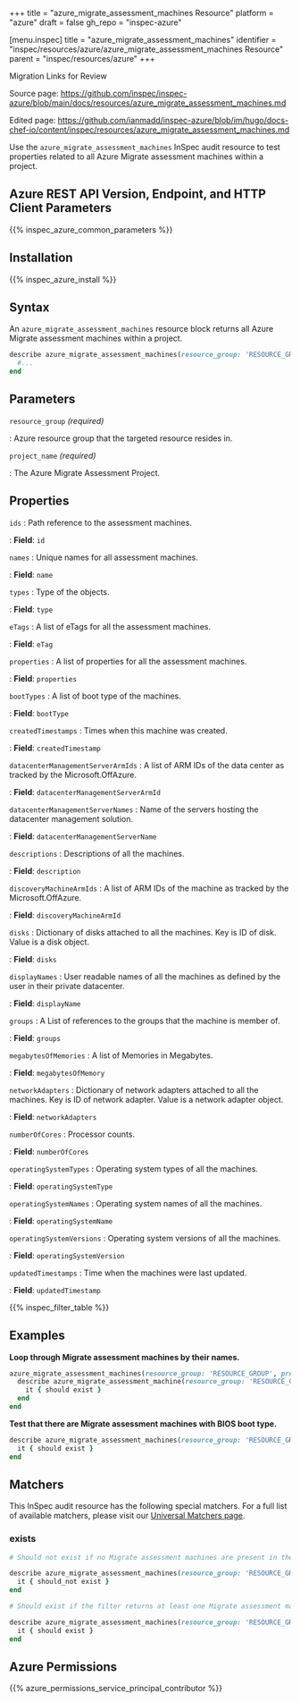 +++
title = "azure_migrate_assessment_machines Resource"
platform = "azure"
draft = false
gh_repo = "inspec-azure"

[menu.inspec]
title = "azure_migrate_assessment_machines"
identifier = "inspec/resources/azure/azure_migrate_assessment_machines Resource"
parent = "inspec/resources/azure"
+++

<div class="admonition-note">
<p class="admonition-note-title">Migration Links for Review</p>
<div class="admonition-note-text">
<p>Source page: <a href="https://github.com/inspec/inspec-azure/blob/main/docs/resources/azure_migrate_assessment_machines.md">https://github.com/inspec/inspec-azure/blob/main/docs/resources/azure_migrate_assessment_machines.md</a></p>
<p>Edited page: <a href="https://github.com/ianmadd/inspec-azure/blob/im/hugo/docs-chef-io/content/inspec/resources/azure_migrate_assessment_machines.md">https://github.com/ianmadd/inspec-azure/blob/im/hugo/docs-chef-io/content/inspec/resources/azure_migrate_assessment_machines.md</a></p>
</div>
</div>


Use the `azure_migrate_assessment_machines` InSpec audit resource to test properties related to all Azure Migrate assessment machines within a project.

## Azure REST API Version, Endpoint, and HTTP Client Parameters

{{% inspec_azure_common_parameters %}}

## Installation

{{% inspec_azure_install %}}

## Syntax

An `azure_migrate_assessment_machines` resource block returns all Azure Migrate assessment machines within a project.

```ruby
describe azure_migrate_assessment_machines(resource_group: 'RESOURCE_GROUP', project_name: 'MIGRATE_ASSESSMENT_PROJECT_NAME') do
  #...
end
```

## Parameters

`resource_group` _(required)_

: Azure resource group that the targeted resource resides in.

`project_name` _(required)_

: The Azure Migrate Assessment Project.

## Properties

`ids`
: Path reference to the assessment machines.

: **Field**: `id`

`names`
: Unique names for all assessment machines.

: **Field**: `name`

`types`
: Type of the objects.

: **Field**: `type`

`eTags`
: A list of eTags for all the assessment machines.

: **Field**: `eTag`

`properties`
: A list of properties for all the assessment machines.

: **Field**: `properties`

`bootTypes`
: A list of boot type of the machines.

: **Field**: `bootType`

`createdTimestamps`
: Times when this machine was created.

: **Field**: `createdTimestamp`

`datacenterManagementServerArmIds`
: A list of ARM IDs of the data center as tracked by the Microsoft.OffAzure.

: **Field**: `datacenterManagementServerArmId`

`datacenterManagementServerNames`
: Name of the servers hosting the datacenter management solution.

: **Field**: `datacenterManagementServerName`

`descriptions`
: Descriptions of all the machines.

: **Field**: `description`

`discoveryMachineArmIds`
: A list of ARM IDs of the machine as tracked by the Microsoft.OffAzure.

: **Field**: `discoveryMachineArmId`

`disks`
: Dictionary of disks attached to all the machines. Key is ID of disk. Value is a disk object.

: **Field**: `disks`

`displayNames`
: User readable names of all the machines as defined by the user in their private datacenter.

: **Field**: `displayName`

`groups`
: A List of references to the groups that the machine is member of.

: **Field**: `groups`

`megabytesOfMemories`
: A list of Memories in Megabytes.

: **Field**: `megabytesOfMemory`

`networkAdapters`
: Dictionary of network adapters attached to all the machines. Key is ID of network adapter. Value is a network adapter object.

: **Field**: `networkAdapters`

`numberOfCores`
: Processor counts.

: **Field**: `numberOfCores`

`operatingSystemTypes`
: Operating system types of all the machines.

: **Field**: `operatingSystemType`

`operatingSystemNames`
: Operating system names of all the machines.

: **Field**: `operatingSystemName`

`operatingSystemVersions`
: Operating system versions of all the machines.

: **Field**: `operatingSystemVersion`

`updatedTimestamps`
: Time when the machines were last updated.

: **Field**: `updatedTimestamp`

{{% inspec_filter_table %}}

## Examples

**Loop through Migrate assessment machines by their names.**

```ruby
azure_migrate_assessment_machines(resource_group: 'RESOURCE_GROUP', project_name: 'MIGRATE_ASSESSMENT_PROJECT_NAME').names.each do |name|
  describe azure_migrate_assessment_machine(resource_group: 'RESOURCE_GROUP', project_name: 'MIGRATE_ASSESSMENT_PROJECT_NAME', group_name: 'MACHINE_GROUP_NAME', name: name) do
    it { should exist }
  end
end
```

**Test that there are Migrate assessment machines with BIOS boot type.**

```ruby
describe azure_migrate_assessment_machines(resource_group: 'RESOURCE_GROUP', project_name: 'MIGRATE_ASSESSMENT_PROJECT_NAME').where(bootType: 'BIOS') do
  it { should exist }
end
```

## Matchers

This InSpec audit resource has the following special matchers. For a full list of available matchers, please visit our [Universal Matchers page](https://www.inspec.io/docs/reference/matchers/).

### exists

```ruby
# Should not exist if no Migrate assessment machines are present in the project and in the resource group

describe azure_migrate_assessment_machines(resource_group: 'RESOURCE_GROUP', project_name: 'MIGRATE_ASSESSMENT_PROJECT_NAME') do
  it { should_not exist }
end

# Should exist if the filter returns at least one Migrate assessment machines in the project and in the resource group

describe azure_migrate_assessment_machines(resource_group: 'RESOURCE_GROUP', project_name: 'MIGRATE_ASSESSMENT_PROJECT_NAME') do
  it { should exist }
end
```

## Azure Permissions

{{% azure_permissions_service_principal_contributor %}}
